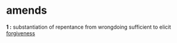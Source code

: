 # amends
**1 :** substantiation of repentance from wrongdoing sufficient to elicit [forgiveness](https://github.com/scottstilson/forgive)
